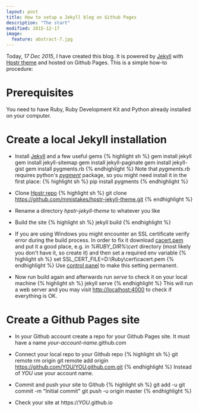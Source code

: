 ```yaml
---
layout: post
title: How to setup a Jekyll blog on Github Pages
description: "The start"
modified: 2015-12-17
image:
  feature: abstract-7.jpg
---
```


Today, *17 Dec 2015*, I have created this blog. It is powered by [Jekyll](https://jekyllrb.com/) with [Hpstr theme](https://github.com/mmistakes/hpstr-jekyll-theme)
and hosted on Github Pages.
This is a simple how-to procedure:

# Prerequisites
You need to have Ruby, Ruby Development Kit and Python already installed on your computer.

# Create a local Jekyll installation
* Install [Jekyll](https://jekyllrb.com/) and a few useful gems
{% highlight sh %}
gem install jekyll
gem install jekyll-sitemap
gem install jekyll-paginate
gem install jekyll-gist
gem install pygments.rb
{% endhighlight %}
Note that *pygments.rb* requires python's *[pygment](http://pygments.org)* package, so you might need install it in the first place:
{% highlight sh %}
pip install pygments
{% endhighlight %}

* Clone [Hpstr repo](https://github.com/mmistakes/hpstr-jekyll-theme)
{% highlight sh %}
git clone https://github.com/mmistakes/hpstr-jekyll-theme.git
{% endhighlight %}

* Rename a directory *hpstr-jekyll-theme* to whatever you like

* Build the site
{% highlight sh %}
jekyll build
{% endhighlight %}

* If you are using Windows you might encounter an SSL certificate verify error during the build process.
In order to fix it download [cacert.pem](http://curl.haxx.se/ca/cacert.pem) and put it a good place, e.g. in *%RUBY_DIR%\cert* directory
(most likely you don't have it, so create it) and then set a required env variable
{% highlight sh %}
set SSL_CERT_FILE=D:\Ruby\cert\cacert.pem
{% endhighlight %}
Use [control panel](http://www.microsoft.com/resources/documentation/windows/xp/all/proddocs/en-us/environment_variables.mspx?mfr=true) to make this setting permanent.

* Now run build again and afterwards run *serve* to check it on your local machine
{% highlight sh %}
jekyll serve
{% endhighlight %}
This will run a web server and you may visit [http://localhost:4000](http://localhost:4000) to check if everything is OK.

# Create a Github Pages site
* In your Github account create a repo for your Github Pages site. It must have a name *your-account-name*.github.com

* Connect your local repo to your Github repo
{% highlight sh %}
git remote rm origin
git remote add origin https://github.com/YOU/YOU.github.com.git
{% endhighlight %}
Instead of *YOU* use your account name.

* Commit and push your site to Github
{% highlight sh %}
git add -u
git commit -m "Initial commit"
git push -u origin master
{% endhighlight %}

* Check your site at https://*YOU*.github.io
